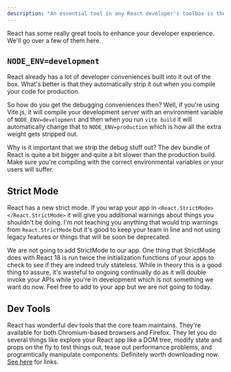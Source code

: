 ```yaml
---
description: "An essential tool in any React developer's toolbox is the official React Dev Tools extension.  "
---
```


React has some really great tools to enhance your developer experience. We'll go over a few of them here.

## `NODE_ENV=development`

React already has a lot of developer conveniences built into it out of the box. What's better is that they automatically strip it out when you compile your code for production.

So how do you get the debugging conveniences then? Well, if you're using Vite.js, it will compile your development server with an environment variable of `NODE_ENV=development` and then when you run `vite build` it will automatically change that to `NODE_ENV=production` which is how all the extra weight gets stripped out.

Why is it important that we strip the debug stuff out? The dev bundle of React is quite a bit bigger and quite a bit slower than the production build. Make sure you're compiling with the correct environmental variables or your users will suffer.

## Strict Mode

React has a new strict mode. If you wrap your app in `<React.StrictMode></React.StrictMode>` it will give you additional warnings about things you shouldn't be doing. I'm not teaching you anything that would trip warnings from `React.StrictMode` but it's good to keep your team in line and not using legacy features or things that will be soon be deprecated.

We are not going to add StrictMode to our app. One thing that StrictMode does with React 18 is run twice the initialization functions of your apps to check to see if they are indeed truly stateless. While in theory this is a good thing to assure, it's wasteful to ongoing continually do as it will double invoke your APIs while you're in development which is not something we want do now. Feel free to add to your app but we are not going to today.

## Dev Tools

React has wonderful dev tools that the core team maintains. They're available for both Chromium-based browsers and Firefox. They let you do several things like explore your React app like a DOM tree, modify state and props on the fly to test things out, tease out performance problems, and programtically manipulate components. Definitely worth downloading now. [See here][dev-tools] for links.

[dev-tools]: https://reactjs.org/docs/optimizing-performance.html#profiling-components-with-the-devtools-profiler
